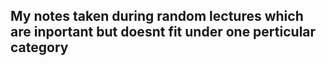 ## My notes taken during random lectures which are inportant but doesnt fit under one perticular category